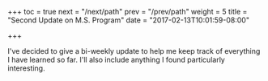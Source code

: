 +++
toc = true
next = "/next/path"
prev = "/prev/path"
weight = 5
title = "Second Update on M.S. Program"
date = "2017-02-13T10:01:59-08:00"

+++

I've decided to give a bi-weekly update to help me keep track of everything I have learned so far. I'll also include anything I found particularly interesting.


